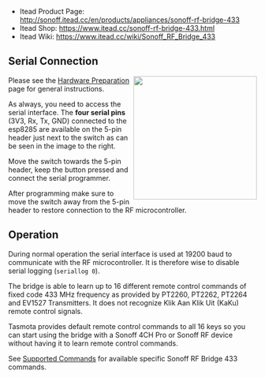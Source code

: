 * Itead Product Page: http://sonoff.itead.cc/en/products/appliances/sonoff-rf-bridge-433
* Itead Shop: https://www.itead.cc/sonoff-rf-bridge-433.html
* Itead Wiki: https://www.itead.cc/wiki/Sonoff_RF_Bridge_433

## Serial Connection

<img src="https://github.com/arendst/arendst.github.io/blob/master/media/sonoff_bridge_2.jpg" width="250" align="right" />

Please see the [Hardware Preparation](https://github.com/arendst/Sonoff-Tasmota/wiki/Hardware-Preparation) page for general instructions.

As always, you need to access the serial interface. The **four serial pins** (3V3, Rx, Tx, GND) connected to the esp8285 are available on the 5-pin header just next to the switch as can be seen in the image to the right.

Move the switch towards the 5-pin header, keep the button pressed and connect the serial programmer.

After programming make sure to move the switch away from the 5-pin header to restore connection to the RF microcontroller.

## Operation

During normal operation the serial interface is used at 19200 baud to communicate with the RF microcontroller. It is therefore wise to disable serial logging (``seriallog 0``).

The bridge is able to learn up to 16 different remote control commands of fixed code 433 MHz frequency as provided by PT2260, PT2262, PT2264 and EV1527 Transmitters. It does not recognize Klik Aan Klik Uit (KaKu) remote control signals.

Tasmota provides default remote control commands to all 16 keys so you can start using the bridge with a Sonoff 4CH Pro or Sonoff RF device without having it to learn remote control commands.

See [Supported Commands](https://github.com/arendst/Sonoff-Tasmota/wiki/Commands#sonoff-rf-bridge-433) for available specific Sonoff RF Bridge 433 commands.